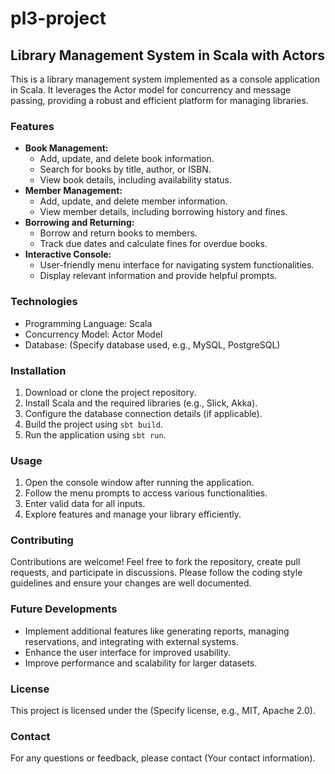 # pl3-project

## Library Management System in Scala with Actors

This is a library management system implemented as a console application in Scala. It leverages the Actor model for concurrency and message passing, providing a robust and efficient platform for managing libraries.

### Features

* **Book Management:**
    * Add, update, and delete book information.
    * Search for books by title, author, or ISBN.
    * View book details, including availability status.
* **Member Management:**
    * Add, update, and delete member information.
    * View member details, including borrowing history and fines.
* **Borrowing and Returning:**
    * Borrow and return books to members.
    * Track due dates and calculate fines for overdue books.
* **Interactive Console:**
    * User-friendly menu interface for navigating system functionalities.
    * Display relevant information and provide helpful prompts.

### Technologies

* Programming Language: Scala
* Concurrency Model: Actor Model
* Database: (Specify database used, e.g., MySQL, PostgreSQL)

### Installation

1. Download or clone the project repository.
2. Install Scala and the required libraries (e.g., Slick, Akka).
3. Configure the database connection details (if applicable).
4. Build the project using `sbt build`.
5. Run the application using `sbt run`.

### Usage

1. Open the console window after running the application.
2. Follow the menu prompts to access various functionalities.
3. Enter valid data for all inputs.
4. Explore features and manage your library efficiently.

### Contributing

Contributions are welcome! Feel free to fork the repository, create pull requests, and participate in discussions. Please follow the coding style guidelines and ensure your changes are well documented.

### Future Developments

* Implement additional features like generating reports, managing reservations, and integrating with external systems.
* Enhance the user interface for improved usability.
* Improve performance and scalability for larger datasets.

### License

This project is licensed under the (Specify license, e.g., MIT, Apache 2.0).

### Contact

For any questions or feedback, please contact (Your contact information).
